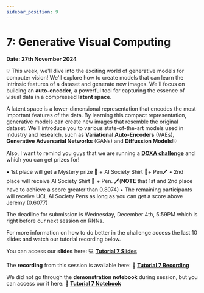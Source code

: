 ```yaml
---
sidebar_position: 9
---
```


# 7: Generative Visual Computing

**Date: 27th November 2024**

💡 This week, we'll dive into the exciting world of generative models for computer vision! We'll explore how to create models that can learn the intrinsic features of a dataset and generate new images. We'll focus on building an **auto-encoder**, a powerful tool for capturing the essence of visual data in a compressed **latent space**.

A latent space is a lower-dimensional representation that encodes the most important features of the data. By learning this compact representation, generative models can create new images that resemble the original dataset. We'll introduce you to various state-of-the-art models used in industry and research, such as **Variational Auto-Encoders** (VAEs), **Generative Adversarial Networks** (GANs) and **Diffussion Models**!💡

Also, I want to remind you guys that we are running a [**DOXA challenge**](https://doxaai.com/competition/cifar-10) and which you can get prizes for!

•⁠  ⁠⁠1st place will get a Mystery prize 🍫 + AI Society Shirt 👕+ Pen🖊️ 
•⁠  ⁠⁠2nd place will receive AI Society Shirt 👕 + Pen. 🖊️(**NOTE** that 1st and 2nd place have to achieve a score greater than 0.8074)
•⁠  ⁠⁠⁠The remaining participants will receive UCL AI Society Pens as long as you can get a score above Jeremy (0.6077)

The deadline for submission is Wednesday, December 4th, 5:59PM which is right before our next session on RNNs.

For more information on how to do better in the challenge access the last 10 slides and watch our tutorial recording below.

You can access our **slides** here: 💻 [**Tutorial 7 Slides**](https://www.canva.com/design/DAGSEDAKiHs/jRkDsMJRc65jzSe0KgmbYg/view?utm_content=DAGSEDAKiHs&utm_campaign=designshare&utm_medium=link&utm_source=editor)

The **recording** from this session is available here: 🎤 [**Tutorial 7 Recording**](https://youtu.be/5ceoctSndC0)

We did not go through the **demonstration notebook** during session, but you can access our it here: 📘 [**Tutorial 7 Notebook**](https://github.com/UCLAIS/ml-tutorials-season-5/blob/main/week-7/VAE_andAE.ipynb)